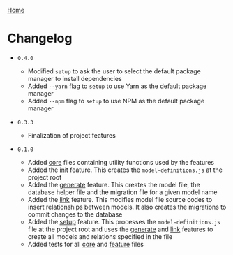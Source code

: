 [Home](README.md)

# Changelog

-   `0.4.0`

    -   Modified `setup` to ask the user to select the default package manager to install
        dependencies
    -   Added `--yarn` flag to `setup` to use Yarn as the default package manager
    -   Added `--npm` flag to `setup` to use NPM as the default package manager

-   `0.3.3`

    -   Finalization of project features

-   `0.1.0`

    -   Added [core](src/core) files containing utility functions used by the features
    -   Added the [init](src/features/init.ts) feature. This creates the `model-definitions.js` at
        the project root
    -   Added the [generate](src/features/generate.ts) feature. This creates the model file, the
        database helper file and the migration file for a given model name
    -   Added the [link](src/features/link.ts) feature. This modifies model file source codes to
        insert relationships between models. It also creates the migrations to commit changes to
        the database
    -   Added the [setup](src/features/setup.ts) feature. This processes the `model-definitions.js`
        file at the project root and uses the [generate](src/features/generate.ts) and
        [link](src/features/link.ts) features to create all models and relations specified in the
        file
    -   Added tests for all [core](src/core) and [feature](src/features) files
